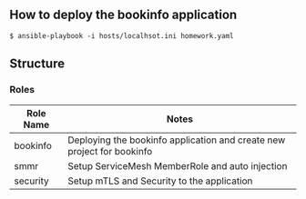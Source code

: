 ## How to deploy the bookinfo application

```
$ ansible-playbook -i hosts/localhsot.ini homework.yaml
```

## Structure

### Roles

|Role Name|Notes|
|-|-|
|bookinfo|Deploying the bookinfo application and create new project for bookinfo|
|smmr|Setup ServiceMesh MemberRole and auto injection|
|security|Setup mTLS and Security to the application|
